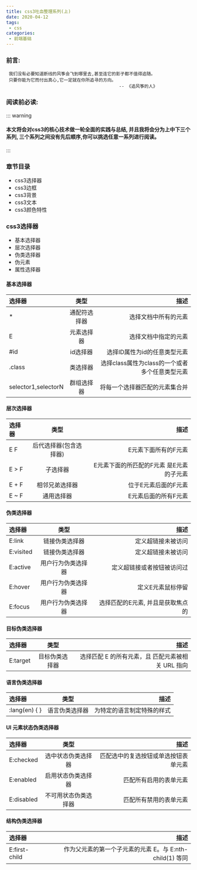 ```yaml
---
title: css3吐血整理系列(上)
date: 2020-04-12
tags:
 - css
categories:
 - 前端基础
---
```


### 前言: 
     我们没有必要知道断线的风筝会飞到哪里去,甚至连它的影子都不值得追随。
     只要你能为它而付出真心,它一定就在你所追寻的方向。
                                               -- 《追风筝的人》

### 阅读前必读:                                                
  ::: warning
  #### 本文将会对css3的核心技术做一轮全面的实践与总结, 并且我将会分为上中下三个系列, 三个系列之间没有先后顺序,你可以挑选任意一系列进行阅读。
  :::

### 章节目录

  -  css3选择器
  -  css3边框
  -  css3背景
  -  css3文本
  -  css3颜色特性

###  css3选择器

  - 基本选择器
  - 层次选择器
  - 伪类选择器
  - 伪元素
  - 属性选择器
  

#### 基本选择器

| 选择器   | 类型 |     描述 |
| :----- | :--: | -------: |
| * |  通配符选择器  | 选择文档中所有的元素 |
| E |  元素选择器  | 选择文档中指定的元素 |
| #id |  id选择器  | 选择ID属性为id的任意类型元素 |
| .class |  类选择器  | 选择class属性为class的一个或者多个任意类型元素 |
| selector1,selectorN |  群组选择器  | 将每一个选择器匹配的元素集合并 |

#### 层次选择器

| 选择器   | 类型 |     描述 |
| :----- | :--: | -------: |
| E F |  后代选择器(包含选择器)  | E元素下面所有的F元素 |
| E > F |  子选择器  | E元素下面的所匹配的F元素 是E元素的子元素|
| E + F |  相邻兄弟选择器  | 位于E元素后面的F元素 |
| E ~ F |  通用选择器  | E元素后面的所有F元素 |

#### 伪类选择器
| 选择器   | 类型 |     描述 |
| :----- | :--: | -------: |
| E:link |  链接伪类选择器  | 定义超链接未被访问 |
| E:visited |  链接伪类选择器  | 定义超链接未被访问|
| E:active |  用户行为伪类选择器  | 定义超链接或者按钮被访问过 |
| E:hover |  用户行为伪类选择器  | 定义E元素鼠标停留 |
| E:focus |  用户行为伪类选择器  | 选择匹配的E元素, 并且是获取焦点的 |

#### 目标伪类选择器

| 选择器   | 类型 |     描述 |
| :----- | :--: | -------: |
| E:target |  目标伪类选择器 | 选择匹配 E 的所有元素，且 匹配元素被相关 URL 指向  | 定义超链接未被访问 |


#### 语言伪类选择器

| 选择器   | 类型 |     描述 |
| :----- | :--: | -------: |
| :lang(en) { } |  语言伪类选择器 | 为特定的语言制定特殊的样式 |


#### UI 元素状态伪类选择器


| 选择器   | 类型 |     描述 |
| :----- | :--: | -------: |
| E:checked |  选中状态伪类选择器 | 匹配选中的复选按钮或单选按钮表单元素 |
| E:enabled |  启用状态伪类选择器 | 匹配所有启用的表单元素 |
| E:disabled |  不可用状态伪类选择器 | 匹配所有禁用的表单元素 |


#### 结构伪类选择器

| 选择器  |     描述 |
| :----- | -------: |
| E:first-child |  作为父元素的第一个子元素的元素 E。与 E:nth-child(1) 等同   |
